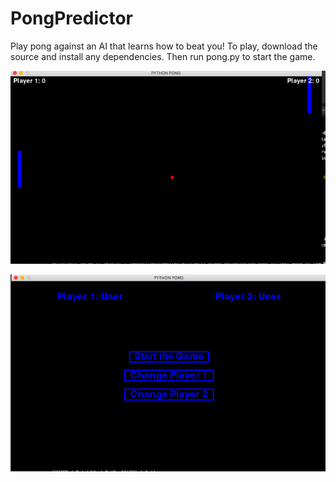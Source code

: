 # PongPredictor
Play pong against an AI that learns how to beat you!
To play, download the source and install any dependencies. Then run pong.py to start the game.

![alt text](https://github.com/DanielEtaat/PongPredictor/blob/main/menu.png)

![alt text](https://github.com/DanielEtaat/PongPredictor/blob/main/game.png)


